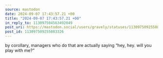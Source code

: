 ```yaml
---
source: mastodon
date: 2024-09-07 17:43:57.21 +00
title: "2024-09-07 17:43:57.21 +00"
in_reply_to: 113097504563492049
post_uri: https://mastodon.social/users/gravely/statuses/113097509255083326
post_id: 113097509255083326
---
```

by corollary, managers who do that are actually saying “hey, hey. will you play with me?”


